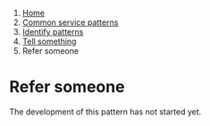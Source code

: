 1.  [Home](/docs/core/contents)
2.	[Common service patterns](/docs/core/common-service-patterns/overview)
3.  [Identify patterns](/docs/documentation/core/common-service-patterns/identify-patterns)
4.  [Tell something](/docs/documentation/core/common-service-patterns/service-patterns/tell-something/overview)
5.  Refer someone

# Refer someone

The development of this pattern has not started yet.

